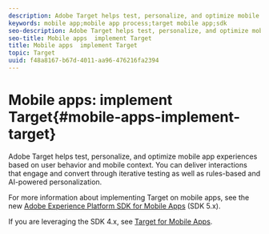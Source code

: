 ```yaml
---
description: Adobe Target helps test, personalize, and optimize mobile app experiences based on user behavior and mobile context. You can deliver interactions that engage and convert through iterative testing as well as rules-based and AI-powered personalization.
keywords: mobile app;mobile app process;target mobile app;sdk
seo-description: Adobe Target helps test, personalize, and optimize mobile app experiences based on user behavior and mobile context. You can deliver interactions that engage and convert through iterative testing as well as rules-based and AI-powered personalization.
seo-title: Mobile apps  implement Target
title: Mobile apps  implement Target
topic: Target
uuid: f48a8167-b67d-4011-aa96-476216fa2394
---
```


# Mobile apps: implement Target{#mobile-apps-implement-target}

Adobe Target helps test, personalize, and optimize mobile app experiences based on user behavior and mobile context. You can deliver interactions that engage and convert through iterative testing as well as rules-based and AI-powered personalization.

For more information about implementing Target on mobile apps, see the new [Adobe Experience Platform SDK for Mobile Apps](https://aep-sdks.gitbook.io/docs/using-mobile-extensions/adobe-target) (SDK 5.x).

If you are leveraging the SDK 4.x, see [Target for Mobile Apps](../c-target-mobile-app/target-mobile-app.md#concept_80126FF457724DE788CE37264A047559). 

